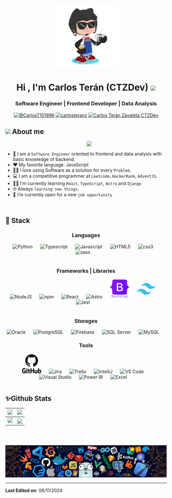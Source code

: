 <div align=center>
   <img src="https://raw.githubusercontent.com/AhmedFathyDev/AhmedFathyDev/main/GitHub.png" alt="GitHub Octocat Drinking a Cup of Coffee" height="200">
</div>
    
<h1 align="center">Hi , I'm Carlos Terán (CTZDev) <img src="https://media.giphy.com/media/hvRJCLFzcasrR4ia7z/giphy.gif" width="35"></h1>

<h3 align="center">Software Engineer | Frontend Developer | Data Analysis </h3>

<p align="center">
<a href="https://twitter.com/CarlosT101996" target="blank"><img align="center" src="https://raw.githubusercontent.com/rahuldkjain/github-profile-readme-generator/master/src/images/icons/Social/twitter.svg" alt="@CarlosT101996" height="30" width="40" /></a>
<a href="https://instagram.com/carlosteranz" target="blank"><img align="center" src="https://raw.githubusercontent.com/rahuldkjain/github-profile-readme-generator/master/src/images/icons/Social/instagram.svg" alt="carlosteranz" height="30" width="40" /></a>
<a href="https://gitlab.com/CTZDev" target="blank"><img align="center" src="https://www.vectorlogo.zone/logos/gitlab/gitlab-icon.svg" alt="Carlos Terán Zavaleta CTZDev" height="30" width="30" /></a>
</p>
	
## <picture><img src = "https://github.com/7oSkaaa/7oSkaaa/blob/main/Images/about_me.gif?raw=true" width = 50px></picture> About me

<picture> <img align="right" src="https://github.com/7oSkaaa/7oSkaaa/blob/main/Images/Right_Side.gif?raw=true" width = 250px></picture>

<br>

- :school: I am a `Software Engineer` oriented to frontend and data analysis with basic knowledge of backend.
- :heart: My favorite language: JavaScript
- :technologist: I love using Software as a solution for every `Problem`.
- :computer: I am a competitive programmer at  `Leetcode`, `HackerRank`, `AdventJS`.
- :student: I’m currently learning  `React`, `TypeScript`, `Astro` and `Django`
- :nerd_face: Always `learning new things`.
- :thinking: I’m currently open for a new `job opportunity`
 <!--- :boom: You can visit [my website](https://cutt.ly/Ahmed_Hossam_Website).-->
  
<br>

<!-- STACK -->
<div align="center" width="100">
  <h2 align="left">🚀 Stack</h1>
  
  <!-- Languages -->
  <h3>Languages</h3>
  <img
    src="https://cdn.jsdelivr.net/gh/devicons/devicon@latest/icons/python/python-original.svg"
    width="60px"
    alt="Python">
    &nbsp;&nbsp;&nbsp;&nbsp;
  <img
    src="https://cdn.jsdelivr.net/gh/devicons/devicon@latest/icons/typescript/typescript-original.svg"
    width="60px"
    alt="Typescript">
    &nbsp;&nbsp;&nbsp;&nbsp;
  <img
    src="https://cdn.jsdelivr.net/gh/devicons/devicon@latest/icons/javascript/javascript-original.svg"
    width="60px"
    alt="Javascript">
    &nbsp;&nbsp;&nbsp;&nbsp;
  <img
    src="https://cdn.jsdelivr.net/gh/devicons/devicon@latest/icons/html5/html5-original-wordmark.svg"
    width="60px"
    alt="HTML5">
    &nbsp;&nbsp;&nbsp;&nbsp;
  <img
    src="https://cdn.jsdelivr.net/gh/devicons/devicon@latest/icons/css3/css3-original-wordmark.svg"
    width="60px"
    alt="css3">
    &nbsp;&nbsp;&nbsp;&nbsp;
  <img
    src="https://cdn.jsdelivr.net/gh/devicons/devicon@latest/icons/sass/sass-original.svg"
    width="60px"
    alt="sass">
    &nbsp;&nbsp;&nbsp;&nbsp;
  
  <!-- Frameworks -->
  </br>
   </br>
  <h3>Frameworks | Libraries</h3>
  <img
    src="https://cdn.jsdelivr.net/gh/devicons/devicon@latest/icons/nodejs/nodejs-original-wordmark.svg"
    width="60px"
    alt="NodeJS">
    &nbsp;&nbsp;&nbsp;&nbsp;
  <img
    src="https://cdn.jsdelivr.net/gh/devicons/devicon@latest/icons/npm/npm-original-wordmark.svg"
    width="60px"
    alt="npm">
    &nbsp;&nbsp;&nbsp;&nbsp;
  <img
    src="https://cdn.jsdelivr.net/gh/devicons/devicon@latest/icons/react/react-original-wordmark.svg"
    width="60px"
    alt="React">
    &nbsp;&nbsp;&nbsp;&nbsp;
  <img
    src="https://cdn.jsdelivr.net/gh/devicons/devicon@latest/icons/astro/astro-original.svg"
    width="60px"
    alt="Astro">
    &nbsp;&nbsp;&nbsp;&nbsp;
  <img
    src="https://github.com/devicons/devicon/blob/v2.16.0/icons/bootstrap/bootstrap-original-wordmark.svg"
    width="60px"
    alt="Bootstrap">
    &nbsp;&nbsp;&nbsp;&nbsp;
  <img
    src="https://github.com/devicons/devicon/blob/v2.16.0/icons/tailwindcss/tailwindcss-original.svg"
    width="60px"
    alt="Tailwind CSS">
    &nbsp;&nbsp;&nbsp;&nbsp;
  <img
    src="https://cdn.jsdelivr.net/gh/devicons/devicon@latest/icons/jest/jest-plain.svg"
    width="60px"
    alt="Jest">
    &nbsp;&nbsp;&nbsp;&nbsp;
  
  <!-- Storages -->
  </br>
   </br>
  <h3>Storages</h3>
  <img
    src="https://cdn.jsdelivr.net/gh/devicons/devicon@latest/icons/oracle/oracle-original.svg"
    width="60px"
    alt="Oracle">
    &nbsp;&nbsp;&nbsp;&nbsp;
  <img
    src="https://cdn.jsdelivr.net/gh/devicons/devicon@latest/icons/postgresql/postgresql-original-wordmark.svg"
    width="60px"
    alt="PostgreSQL">
    &nbsp;&nbsp;&nbsp;&nbsp;
  <img
    src="https://cdn.jsdelivr.net/gh/devicons/devicon@latest/icons/firebase/firebase-plain-wordmark.svg"
    width="60px"
    alt="Firebase">
    &nbsp;&nbsp;&nbsp;&nbsp;
  <img
    src="https://cdn.jsdelivr.net/gh/devicons/devicon@latest/icons/microsoftsqlserver/microsoftsqlserver-plain.svg"
    width="60px"
    alt="SQL Server">
    &nbsp;&nbsp;&nbsp;&nbsp;
  <img
    src="https://cdn.jsdelivr.net/gh/devicons/devicon@latest/icons/mysql/mysql-original-wordmark.svg"
    width="60px"
    alt="MySQL">
    &nbsp;&nbsp;&nbsp;&nbsp;


  <!-- Tools -->
  </br>
  <h3>Tools</h3>
  <img
    src="https://github.com/devicons/devicon/blob/v2.16.0/icons/github/github-original-wordmark.svg"
    width="60px"
    alt="Git">
    &nbsp;&nbsp;&nbsp;&nbsp; 
  <img
    src="https://cdn.jsdelivr.net/gh/devicons/devicon@latest/icons/jira/jira-original-wordmark.svg"
    width="60px"
    alt="Jira">
    &nbsp;&nbsp;&nbsp;&nbsp;
  <img
    src="https://cdn.jsdelivr.net/gh/devicons/devicon@latest/icons/trello/trello-plain-wordmark.svg"
    width="60px"
    alt="Trello">
    &nbsp;&nbsp;&nbsp;&nbsp;
  <img
    src="https://upload.wikimedia.org/wikipedia/commons/thumb/9/9c/IntelliJ_IDEA_Icon.svg/512px-IntelliJ_IDEA_Icon.svg.png"
    width="60px"
    alt="IntelliJ">
    &nbsp;&nbsp;&nbsp;&nbsp;
  <img
    src="https://cdn.jsdelivr.net/gh/devicons/devicon@latest/icons/vscode/vscode-original-wordmark.svg"
    width="60px"
    alt="VS Code">
    &nbsp;&nbsp;&nbsp;&nbsp;
  <img
    src="https://cdn.jsdelivr.net/gh/devicons/devicon@latest/icons/visualstudio/visualstudio-plain.svg"
    width="60px"
    alt="Visual Studio">
    &nbsp;&nbsp;&nbsp;&nbsp;
  <img
    src="https://upload.wikimedia.org/wikipedia/commons/c/cf/New_Power_BI_Logo.svg"
    width="60px"
    alt="Power BI">
    &nbsp;&nbsp;&nbsp;&nbsp;
   <img
    src="https://upload.wikimedia.org/wikipedia/commons/7/73/Microsoft_Excel_2013-2019_logo.svg"
    width="60px"
    alt="Excel">
    &nbsp;&nbsp;&nbsp;&nbsp;
</div>

<br>

## ✨Github Stats

<img src="https://github-readme-stats.vercel.app/api?username=CTZDev&&show_icons=true&count_private=true&theme=github_dark">|<img src="https://github-readme-streak-stats.herokuapp.com/?user=CTZDev&theme=blueberry_duo"/>
|---|---|
<img src="https://github-readme-stats.vercel.app/api/top-langs/?username=CTZDev&layout=compact&theme=github_dark"/>|<img align="center" width="470" src="https://github-readme-stats.vercel.app/api/pin/?username=CTZDev&repo=use-local-storage&show_owner=true&theme=github_dark" />

<br><br>

![footer](https://github.com/GovindSingh9447/GovindSingh9447/blob/main/WEBP/footer.webp)

-----
**Last Edited on**: 06/11/2024

